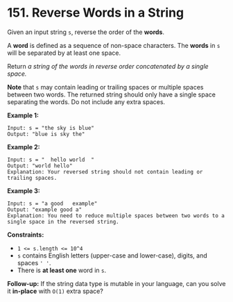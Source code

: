 # 151. Reverse Words in a String

Given an input string `s`, reverse the order of the **words**.

A **word** is defined as a sequence of non-space characters. The **words** in `s` will be separated by at least one space.

Return *a string of the words in reverse order concatenated by a single space.*

**Note** that `s` may contain leading or trailing  spaces or multiple spaces between two words. The returned string should  only have a single space separating the words. Do not include any extra spaces.

**Example 1:**

```()
Input: s = "the sky is blue"
Output: "blue is sky the"
```

**Example 2:**

```()
Input: s = "  hello world  "
Output: "world hello"
Explanation: Your reversed string should not contain leading or trailing spaces.
```

**Example 3:**

```()
Input: s = "a good   example"
Output: "example good a"
Explanation: You need to reduce multiple spaces between two words to a single space in the reversed string.
```

**Constraints:**

- `1 <= s.length <= 10^4`
- `s` contains English letters (upper-case and lower-case), digits, and spaces `' '`.
- There is **at least one** word in `s`.

**Follow-up:** If the string data type is mutable in your language, can you solve it **in-place** with `O(1)` extra space?
